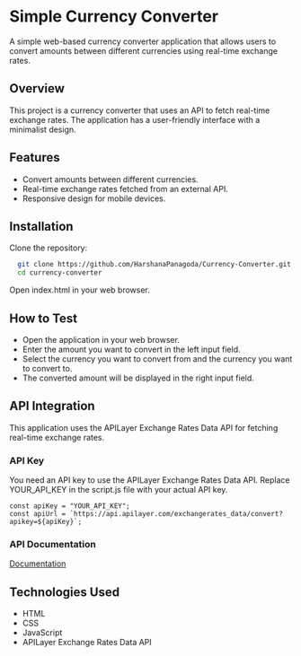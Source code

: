 # Simple Currency Converter

A simple web-based currency converter application that allows users to convert amounts between different currencies using real-time exchange rates.

## Overview

This project is a currency converter that uses an API to fetch real-time exchange rates. The application has a user-friendly interface with a minimalist design.

## Features

- Convert amounts between different currencies.
- Real-time exchange rates fetched from an external API.
- Responsive design for mobile devices.

## Installation

Clone the repository:

```bash
  git clone https://github.com/HarshanaPanagoda/Currency-Converter.git
  cd currency-converter
```

Open index.html in your web browser.

## How to Test

- Open the application in your web browser.
- Enter the amount you want to convert in the left input field.
- Select the currency you want to convert from and the currency you want to convert to.
- The converted amount will be displayed in the right input field.

## API Integration

This application uses the APILayer Exchange Rates Data API for fetching real-time exchange rates.

### API Key

You need an API key to use the APILayer Exchange Rates Data API. Replace YOUR_API_KEY in the script.js file with your actual API key.

```
const apiKey = "YOUR_API_KEY";
const apiUrl = `https://api.apilayer.com/exchangerates_data/convert?apikey=${apiKey}`;
```

### API Documentation

[Documentation](https://apilayer.com/marketplace/exchangerates_data-api#documentation-tab)

## Technologies Used

- HTML
- CSS
- JavaScript
- APILayer Exchange Rates Data API
